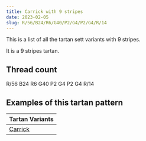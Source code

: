 ```yaml
---
title: Carrick with 9 stripes
date: 2023-02-05
slug: R/56/B24/R6/G40/P2/G4/P2/G4/R/14
---
```

This is a list of all the tartan sett variants with 9 stripes.

It is a 9 stripes tartan.


## Thread count
R/56 B24 R6 G40 P2 G4 P2 G4 R/14

## Examples of this tartan pattern

| Tartan Variants |
|---------------|
| [Carrick](/variants/r/56/b24/r6/g40/p2/g4/p2/g4/r/14-b304080-g008000-p800080-rc00000)||
